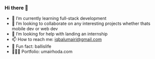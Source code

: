 ### Hi there 👋

- 🌱 I’m currently learning full-stack development
- 👯 I’m looking to collaborate on any interesting projects whether thats mobile dev or web dev
- 🤔 I’m looking for help with landing an internship
- 📫 How to reach me: iqbalumairi@gmail.com
- 🏀 Fun fact: ballislife
- 👨🏽‍💻 Portfolio: umairhoda.com

